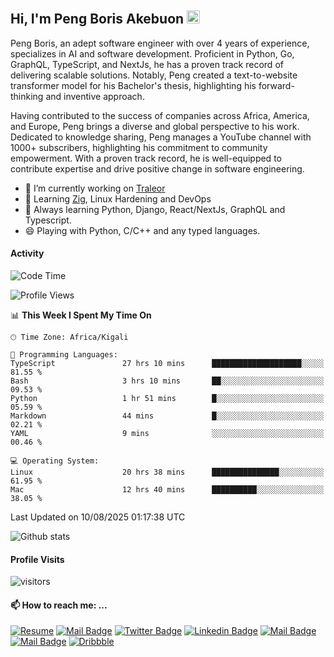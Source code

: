  ## Hi, I'm Peng Boris Akebuon <img src="https://user-images.githubusercontent.com/1303154/88677602-1635ba80-d120-11ea-84d8-d263ba5fc3c0.gif" width="21px" height="21px" alt="hi">

Peng Boris, an adept software engineer with over 4 years of experience, specializes in AI and software development. Proficient in Python, Go, GraphQL, TypeScript, and NextJs, he has a proven track record of delivering scalable solutions. Notably, Peng created a text-to-website transformer model for his Bachelor's thesis, highlighting his forward-thinking and inventive approach.

Having contributed to the success of companies across Africa, America, and Europe, Peng brings a diverse and global perspective to his work. Dedicated to knowledge sharing, Peng manages a YouTube channel with 1000+ subscribers, highlighting his commitment to community empowerment. With a proven track record, he is well-equipped to contribute expertise and drive positive change in software engineering.

- 🔭 I’m currently working on [Traleor](https://traleor.com/)
- 📒 Learning [Zig](https://ziglang.org/), Linux Hardening and DevOps
- 🌱 Always learning Python, Django, React/NextJs, GraphQL and Typescript.
- 😄 Playing with Python, C/C++ and any typed languages.

#### Activity
<!--START_SECTION:waka-->
![Code Time](http://img.shields.io/badge/Code%20Time-6%2C840%20hrs%202%20mins-blue)

![Profile Views](http://img.shields.io/badge/Profile%20Views-0-blue)

📊 **This Week I Spent My Time On** 

```text
🕑︎ Time Zone: Africa/Kigali

💬 Programming Languages: 
TypeScript               27 hrs 10 mins      ████████████████████░░░░░   81.55 % 
Bash                     3 hrs 10 mins       ██░░░░░░░░░░░░░░░░░░░░░░░   09.53 % 
Python                   1 hr 51 mins        █░░░░░░░░░░░░░░░░░░░░░░░░   05.59 % 
Markdown                 44 mins             █░░░░░░░░░░░░░░░░░░░░░░░░   02.21 % 
YAML                     9 mins              ░░░░░░░░░░░░░░░░░░░░░░░░░   00.46 % 

💻 Operating System: 
Linux                    20 hrs 38 mins      ███████████████░░░░░░░░░░   61.95 % 
Mac                      12 hrs 40 mins      ██████████░░░░░░░░░░░░░░░   38.05 % 
```


 Last Updated on 10/08/2025 01:17:38 UTC
<!--END_SECTION:waka-->


![Github stats](https://github-readme-stats.vercel.app/api?username=itzomen&theme=vue&show_icons=true&count_private=true)
 
 #### Profile Visits 

![visitors](https://visitor-badge.glitch.me/badge?page_id=itzomen)

#### 📫 How to reach me: ...

[![Resume](https://img.shields.io/badge/-Resume-4285f4?style=flat&label&logo=googledocs&logoColor=white)](https://omen.traleor.com/docs/1/Peng_Boris_Akebuon_CV.pdf)  [![Mail Badge](https://img.shields.io/badge/-itzomen-c0392b?style=flat&labelColor=c0392b&logo=gmail&logoColor=white)](mailto:peng.akebuon2468@gmail.com)
[![Twitter Badge](https://img.shields.io/badge/-@itz_omen-1ca0f1?style=flat&labelColor=1ca0f1&logo=twitter&logoColor=white&link=https://twitter.com/itz_omen)](https://twitter.com/itz_omen/) [![Linkedin Badge](https://img.shields.io/badge/-Peng_Boris_Akebuon-0e76a8?style=flat&labelColor=0e76a8&logo=linkedin&logoColor=white)](https://www.linkedin.com/in/peng-boris-akebuon/)
 [![Mail Badge](https://img.shields.io/badge/-Academy_Omen-e74c3c?style=flat&labelColor=e74c3c&logo=youtube&logoColor=white)](https://www.youtube.com/c/AcademyOmen/)  [![Mail Badge](https://img.shields.io/badge/-@itz_an_omen-5851DB?style=flat&labelColor=5851DB&logo=instagram&logoColor=white)](https://instagram.com/itz_an_omen)  [![Dribbble](https://img.shields.io/badge/-itzomen-ea4c89?style=flat&label&logo=dribbble&logoColor=white)](https://dribbble.com/itzomen)

